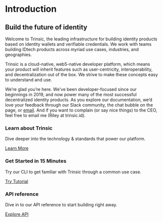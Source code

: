 # Introduction

## Build the future of identity

Welcome to Trinsic, the leading infrastructure for building identity products based on identity wallets and verifiable credentials. We work with teams building IDtech products across myriad use cases, industries, and geographies.

Trinsic is a cloud-native, web5-native developer platform, which means your product will inherit features such as user-centricity, interoperability, and decentralization out of the box. We strive to make these concepts easy to understand and use. 

We’re glad you’re here. We’ve been developer-focused since our beginnings in 2019, and now power many of the most successful decentralized identity products. As you explore our documentation, we’d love your feedback through our Slack community, the chat bubble on the page, or [email](mailto:support@trinsic.id). And if you want to complain (or say nice things) to the CEO, feel free to email me (Riley at trinsic.id).



### **Learn about Trinsic**

Dive deeper into the technology & standards that power our platform.


[Learn More](platform/wallets.md)

### **Get Started in 15 Minutes**
Try our CLI to get familiar with Trinsic through a common use case.

[Try Tutorial](../walkthroughs/vaccination)

### **API reference**

Dive in to our API reference to start building right away.

[Explore API](../reference/index.md)